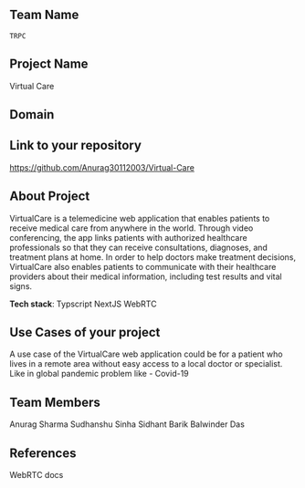 ## Team Name 
    TRPC
## Project Name
Virtual Care

## Domain



## Link to your repository
https://github.com/Anurag30112003/Virtual-Care

## About Project

VirtualCare is a telemedicine web application that enables patients to receive medical care from anywhere in the world. Through video conferencing, the app links patients with authorized healthcare professionals so that they can receive consultations, diagnoses, and treatment plans at home. In order to help doctors make treatment decisions, VirtualCare also enables patients to communicate with their healthcare providers about their medical information, including test results and vital signs. 

**Tech stack**:
Typscript 
NextJS
WebRTC
 

## Use Cases of your project
A use case of the VirtualCare web application could be for a patient who lives in a remote area without easy access to a local doctor or specialist. Like in global pandemic problem like - Covid-19

## Team Members
Anurag Sharma
Sudhanshu Sinha 
Sidhant Barik
Balwinder Das   

## References
WebRTC docs 
